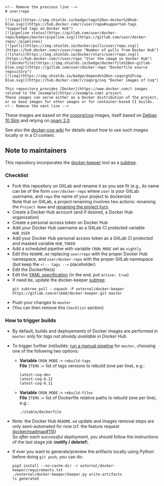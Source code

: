 ```
<!-- Remove the previous line -->
# user/repo

[![tags](https://img.shields.io/badge/tags%20on-docker%20hub-blue.svg)](https://hub.docker.com/r/user/repo#supported-tags "Supported tags on Docker Hub")
[![pipeline status](https://gitlab.com/user/docker-repo/badges/master/pipeline.svg)](https://gitlab.com/user/docker-repo/-/pipelines)
[![pulls](https://img.shields.io/docker/pulls/user/repo.svg)](https://hub.docker.com/r/user/repo "Number of pulls from Docker Hub")
[![stars](https://img.shields.io/docker/stars/user/repo.svg)](https://hub.docker.com/r/user/repo "Star the image on Docker Hub")  
[![dockerfile](https://img.shields.io/badge/dockerfile%20on-gitlab-blue.svg)](https://gitlab.com/user/docker-repo "Dockerfile source repository")
[![coq](https://img.shields.io/badge/depends%20on-coqorg%2Fcoq-blue.svg)](https://hub.docker.com/r/coqorg/coq "Docker images of Coq")

This repository provides [Docker](https://www.docker.com/) images related to the [example](https://example.com) project.
These images can serve either as a Docker distribution of the project, or as base images for other images or for container-based CI builds.
<!-- Remove the next line -->
```

These images are based on the [coqorg/coq](https://hub.docker.com/r/coqorg/coq/) images, itself based on [Debian 10 Slim](https://hub.docker.com/_/debian/) and relying on [opam 2.0](https://opam.ocaml.org/doc/Manual.html).

See also the [docker-coq wiki](https://github.com/coq-community/docker-coq/wiki) for details about how to use such images locally or in a CI context.

<!-- tags -->

## Note to maintainers

This repository incorporates the
[docker-keeper](https://gitlab.com/erikmd/docker-keeper) tool as a
[subtree](https://www.atlassian.com/git/tutorials/git-subtree).

### Checklist

* Fork this repository on GitLab and rename it as you see fit (e.g., its name can be of the form `user/docker-repo` where `user` is your GitLab username, and `repo` the name of your project to dockerize)  
    Note that on GitLab, a project renaming involves two actions: renaming the `Project Name` and [renaming the project `Path`](https://docs.gitlab.com/ee/user/project/settings/#renaming-a-repository).
* Create a Docker Hub account (and if desired, a Docker Hub organization)
* Create a personal access token on Docker Hub
* Add your Docker Hub username as a GitLab CI protected variable `HUB_USER`
* Add your Docker Hub personal access token as a GitLab CI protected and masked variable `HUB_TOKEN`
* Add a scheduled pipeline with variable `CRON_MODE` set as `nightly`
* Edit this `README.md` replacing `user/repo` with the proper Docker Hub namespace, and `user/docker-repo` with the proper GitLab namespace (but keep the `<!-- tags -->` placeholder)
* Edit the Dockerfile(s)
* Edit the [YAML specification](./images.yml) (in the end, put `active: true`)
* If need be, update the docker-keeper [subtree](https://www.atlassian.com/git/tutorials/git-subtree):
    ```
    git subtree pull --squash -P external/docker-keeper https://gitlab.com/erikmd/docker-keeper.git master
    ```
* Push your changes to `master`
* (You can then remove this `Checklist` section)

### How to trigger builds

* By default, builds and deployements of Docker images are performed
  in `master` only for *tags not already available in Docker Hub*.

* To trigger further (re)builds: [run a manual pipeline](https://docs.gitlab.com/ee/ci/pipelines/#run-a-pipeline-manually) for `master`, choosing one of the following two options:
    * **Variable** `CRON_MODE` := `rebuild-tags`  
      **File** `ITEMS` := list of tags versions to rebuild (one per line), e.g.:  
        ```
        latest-coq-dev
        latest-coq-8.12
        latest-coq-8.11
        ```
    * **Variable** `CRON_MODE` := `rebuild-files`  
      **File** `ITEMS` := list of Dockerfile relative paths to rebuild (one per line), e.g.:  
        ```
        ./stable/Dockerfile
        ```

* Note: the Docker Hub `README.md` update and images removal steps are
  only semi-automated for now
  (cf. the feature request [docker/roadmap#115](https://github.com/docker/roadmap/issues/115))  
  So *after each successful deployment*, you should follow the instructions of the last stage job (**notify / debrief**).

* If ever you want to generate/preview the artifacts locally using Python
    before doing `git push`, you can do:  
    ```
    pip3 install --no-cache-dir -r external/docker-keeper/requirements.txt
    ./external/docker-keeper/keeper.py write-artifacts
    ls generated
    ```
